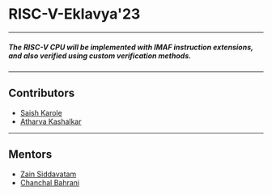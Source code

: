 # RISC-V-Eklavya'23
---
##### The RISC-V CPU will be implemented with IMAF instruction extensions, and also verified using custom verification methods.

---
## Contributors
- [Saish Karole](https://github.com/saishock1504)
- [Atharva Kashalkar](https://github.com/RapidRoger18)

--- 
## Mentors 
- [Zain Siddavatam](https://github.com/SuperChamp234)
- [Chanchal Bahrani](https://github.com/Chanchal1010)
